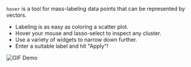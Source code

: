`hover` is a tool for mass-labeling data points that can be represented by vectors.

-   Labeling is as easy as coloring a scatter plot.
-   Hover your mouse and lasso-select to inspect any cluster.
-   Use a variety of widgets to narrow down further.
-   Enter a suitable label and hit "Apply"!

![GIF Demo](https://raw.githubusercontent.com/phurwicz/hover-gallery/main/0.5.0/trailer-short.gif)
